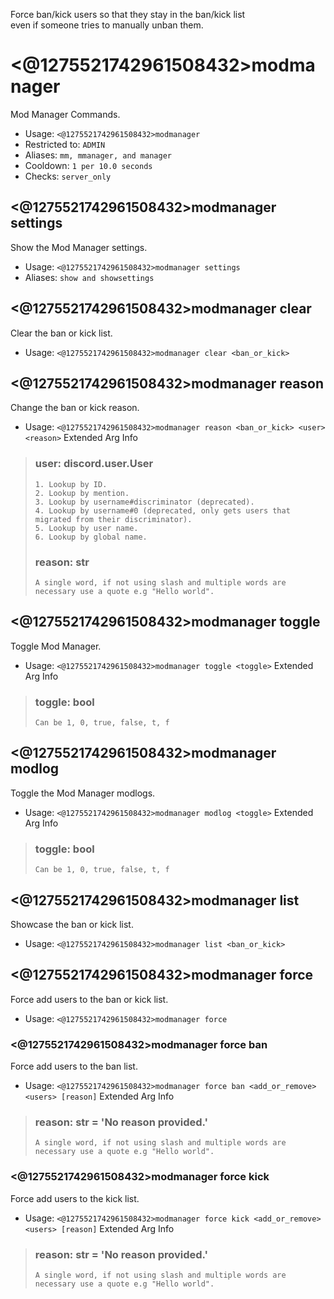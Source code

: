 Force ban/kick users so that they stay in the ban/kick list<br/>even if someone tries to manually unban them.

# <@1275521742961508432>modmanager
Mod Manager Commands.<br/>
 - Usage: `<@1275521742961508432>modmanager`
 - Restricted to: `ADMIN`
 - Aliases: `mm, mmanager, and manager`
 - Cooldown: `1 per 10.0 seconds`
 - Checks: `server_only`
## <@1275521742961508432>modmanager settings
Show the Mod Manager settings.<br/>
 - Usage: `<@1275521742961508432>modmanager settings`
 - Aliases: `show and showsettings`
## <@1275521742961508432>modmanager clear
Clear the ban or kick list.<br/>
 - Usage: `<@1275521742961508432>modmanager clear <ban_or_kick>`
## <@1275521742961508432>modmanager reason
Change the ban or kick reason.<br/>
 - Usage: `<@1275521742961508432>modmanager reason <ban_or_kick> <user> <reason>`
Extended Arg Info
> ### user: discord.user.User
> 
> 
>     1. Lookup by ID.
>     2. Lookup by mention.
>     3. Lookup by username#discriminator (deprecated).
>     4. Lookup by username#0 (deprecated, only gets users that migrated from their discriminator).
>     5. Lookup by user name.
>     6. Lookup by global name.
> 
>     
> ### reason: str
> ```
> A single word, if not using slash and multiple words are necessary use a quote e.g "Hello world".
> ```
## <@1275521742961508432>modmanager toggle
Toggle Mod Manager.<br/>
 - Usage: `<@1275521742961508432>modmanager toggle <toggle>`
Extended Arg Info
> ### toggle: bool
> ```
> Can be 1, 0, true, false, t, f
> ```
## <@1275521742961508432>modmanager modlog
Toggle the Mod Manager modlogs.<br/>
 - Usage: `<@1275521742961508432>modmanager modlog <toggle>`
Extended Arg Info
> ### toggle: bool
> ```
> Can be 1, 0, true, false, t, f
> ```
## <@1275521742961508432>modmanager list
Showcase the ban or kick list.<br/>
 - Usage: `<@1275521742961508432>modmanager list <ban_or_kick>`
## <@1275521742961508432>modmanager force
Force add users to the ban or kick list.<br/>
 - Usage: `<@1275521742961508432>modmanager force`
### <@1275521742961508432>modmanager force ban
Force add users to the ban list.<br/>
 - Usage: `<@1275521742961508432>modmanager force ban <add_or_remove> <users> [reason]`
Extended Arg Info
> ### reason: str = 'No reason provided.'
> ```
> A single word, if not using slash and multiple words are necessary use a quote e.g "Hello world".
> ```
### <@1275521742961508432>modmanager force kick
Force add users to the kick list.<br/>
 - Usage: `<@1275521742961508432>modmanager force kick <add_or_remove> <users> [reason]`
Extended Arg Info
> ### reason: str = 'No reason provided.'
> ```
> A single word, if not using slash and multiple words are necessary use a quote e.g "Hello world".
> ```
